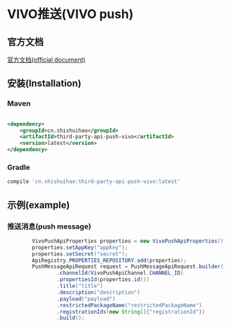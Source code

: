 # VIVO推送(VIVO push)

## 官方文档

[官方文档(official document)](https://dev.vivo.com.cn/documentCenter/doc/180)

## 安装(Installation)

### Maven

```xml

<dependency>
    <groupId>cn.shishuihao</groupId>
    <artifactId>third-party-api-push-vivo</artifactId>
    <version>latest</version>
</dependency>
```

### Gradle

```groovy
compile 'cn.shishuihao:third-party-api-push-vivo:latest'
```

## 示例(example)

### 推送消息(push message)

```java
        VivoPushApiProperties properties = new VivoPushApiProperties();
        properties.setAppKey("appKey");
        properties.setSecret("secret");
        ApiRegistry.PROPERTIES_REPOSITORY.add(properties);
        PushMessageApiRequest request = PushMessageApiRequest.builder()
                .channelId(VivoPushApiChannel.CHANNEL_ID)
                .propertiesId(properties.id())
                .title("title")
                .description("description")
                .payload("payload")
                .restrictedPackageName("restrictedPackageName")
                .registrationIds(new String[]{"registrationId"})
                .build();
```
